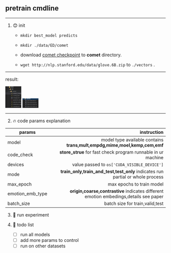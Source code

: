 ## pretrain cmdline

---

1. :blush: init
    - `mkdir best_model predicts`
    
    - `mkdir ./data/ED/comet` 
   
    - download [comet checkpoint](https://github.com/allenai/comet-atomic-2020) to **comet** directory.
    - `wget http://nlp.stanford.edu/data/glove.6B.zip` to `./vectors` . 
---
result: 

<img src='./cache_files/comet_dir.png' width=50/>
<img src='./cache_files/vectors.png' width=50/>

---

2. :fire: code params explanation
   
| params        | instruction   |  
| --------   | -----:  |
| model    | model type available contains **trans,mult,empdg,mime,moel,kemp,cem,emf** |  
| code_check        |   **store_strue** for fast check program runnable in ur machine  |  
|devices | value passed to `os['CUDA_VISIBLE_DEVICE']` |
|mode| **train_only,train_and_test,test_only** indicates run partial or whole process| 
|max_epoch|max epochs to train model|
|emotion_emb_type|**origin,coarse,contrastive** indicates different emotion embedings,details see paper|
| batch_size       |    batch size for train,valid,test    | 

3. :dog: run experiment
   
4. :mag_right: todo list
   - [ ] run all models
   - [ ] add more params to control
   - [ ] run on other datasets